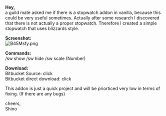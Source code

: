 **Hey,**  
a guild mate asked me if there is a stopwatch addon in vanilla, because this could be very useful sometimes. Actually after some research I discovered that there is not actually a proper stopwatch. Therefore I created a simple stopwatch that uses blizzards style.

**Screenshot:**  
![B45Msfy.png](https://bitbucket.org/repo/EdrbMj/images/317516246-B45Msfy.png)  

**Commands:**  
/sw show
/sw hide
/sw scale (Number)

**Download:**  
Bitbucket Source: click  
Bitbucket direct download: click  

This addon is just a quick project and will be priorticed very low in terms of fixing. (If there are any bugs)  

cheers,  
Shino